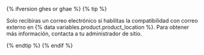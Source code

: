 {% ifversion ghes or ghae %}
  {% tip %}

  Solo recibiras un correo electrónico si habilitas la compatibilidad con correo externo en {% data variables.product.product_location %}. Para obtener más información, contacta a tu administrador de sitio.

  {% endtip %}
{% endif %}
